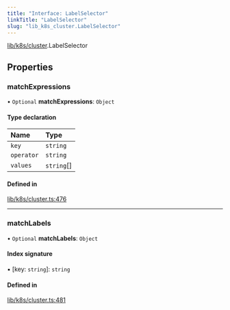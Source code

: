 ```yaml
---
title: "Interface: LabelSelector"
linkTitle: "LabelSelector"
slug: "lib_k8s_cluster.LabelSelector"
---
```


[lib/k8s/cluster](../modules/lib_k8s_cluster.md).LabelSelector

## Properties

### matchExpressions

• `Optional` **matchExpressions**: `Object`

#### Type declaration

| Name | Type |
| :------ | :------ |
| `key` | `string` |
| `operator` | `string` |
| `values` | `string`[] |

#### Defined in

[lib/k8s/cluster.ts:476](https://github.com/kinvolk/headlamp/blob/f70c8787/frontend/src/lib/k8s/cluster.ts#L476)

___

### matchLabels

• `Optional` **matchLabels**: `Object`

#### Index signature

▪ [key: `string`]: `string`

#### Defined in

[lib/k8s/cluster.ts:481](https://github.com/kinvolk/headlamp/blob/f70c8787/frontend/src/lib/k8s/cluster.ts#L481)
